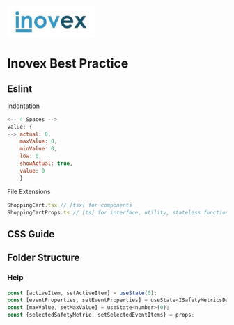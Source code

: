 <p>
<img src='Inovex-logo.jpg' width='200' alt='inovex logo'>
</p>

# Inovex Best Practice

## Eslint

Indentation
```js
<-- 4 Spaces -->
value: {
--> actual: 0,
    maxValue: 0,
    minValue: 0,
    low: 0,
    showActual: true,
    value: 0
    }
```

File Extensions
```js
ShoppingCart.tsx // [tsx] for components
ShoppingCartProps.ts // [ts] for interface, utility, stateless functions
```

## CSS Guide

## Folder Structure

### Help

```js
const [activeItem, setActiveItem] = useState(0); 
const [eventProperties, setEventProperties] = useState<ISafetyMetricsDataPoint[]>([]);
const [maxValue, setMaxValue] = useState<number>(0);
const {selectedSafetyMetric, setSelectedEventItems} = props;
```

